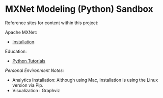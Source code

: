 # MXNet Modeling (Python) Sandbox

Reference sites for content within this project:

Apache MXNet:
- [Installation](http://mxnet.io/get_started/install.html)

Education:
- [Python Tutorials](http://mxnet.io/api/python/index.html)


_Personal Environment Notes:_
- Analytics Installation:  Although using Mac, installation is using the Linux version via Pip.
- Visualization : Graphviz
